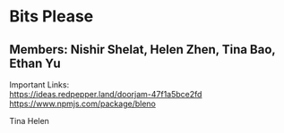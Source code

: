 # Bits Please
## Members: Nishir Shelat, Helen Zhen, Tina Bao, Ethan Yu

Important Links:   
https://ideas.redpepper.land/doorjam-47f1a5bce2fd   
https://www.npmjs.com/package/bleno   

Tina
Helen
